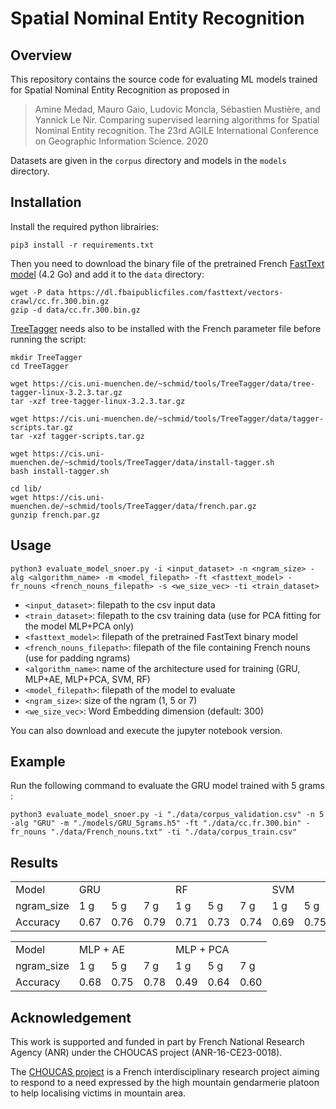 # Spatial Nominal Entity Recognition


## Overview

This repository contains the source code for evaluating ML models trained for Spatial Nominal Entity Recognition as proposed in 

> Amine Medad, Mauro Gaio, Ludovic Moncla, Sébastien Mustière, and Yannick Le Nir. Comparing supervised learning algorithms for Spatial Nominal Entity recognition. The 23rd AGILE International Conference on Geographic Information Science. 2020


Datasets are given in the `corpus` directory and models in the `models` directory. 


## Installation

Install the required python librairies:

	pip3 install -r requirements.txt

Then you need to download the binary file of the pretrained French [FastText model](https://dl.fbaipublicfiles.com/fasttext/vectors-crawl/cc.fr.300.bin.gz) (4.2 Go) and add it to the `data` directory:

	wget -P data https://dl.fbaipublicfiles.com/fasttext/vectors-crawl/cc.fr.300.bin.gz
	gzip -d data/cc.fr.300.bin.gz


[TreeTagger](https://cis.uni-muenchen.de/~schmid/tools/TreeTagger/) needs also to be installed with the French parameter file before running the script:
	
	mkdir TreeTagger
	cd TreeTagger
	
	wget https://cis.uni-muenchen.de/~schmid/tools/TreeTagger/data/tree-tagger-linux-3.2.3.tar.gz
	tar -xzf tree-tagger-linux-3.2.3.tar.gz

	wget https://cis.uni-muenchen.de/~schmid/tools/TreeTagger/data/tagger-scripts.tar.gz
	tar -xzf tagger-scripts.tar.gz

	wget https://cis.uni-muenchen.de/~schmid/tools/TreeTagger/data/install-tagger.sh
	bash install-tagger.sh

	cd lib/
	wget https://cis.uni-muenchen.de/~schmid/tools/TreeTagger/data/french.par.gz
	gunzip french.par.gz



## Usage

	python3 evaluate_model_snoer.py -i <input_dataset> -n <ngram_size> -alg <algorithm_name> -m <model_filepath> -ft <fasttext_model> -fr_nouns <french_nouns_filepath> -s <we_size_vec> -ti <train_dataset>

 * `<input_dataset>`: filepath to the csv input data
 * `<train_dataset>`: filepath to the csv training data (use for PCA fitting for the model MLP+PCA only)
 * `<fasttext_model>`: filepath of the pretrained FastText binary model
 * `<french_nouns_filepath>`: filepath of the file containing French nouns (use for padding ngrams)
 * `<algorithm_name>`: name of the architecture used for training (GRU, MLP+AE, MLP+PCA, SVM, RF)
 * `<model_filepath>`: filepath of the model to evaluate
 * `<ngram_size>`: size of the ngram (1, 5 or 7)
 * `<we_size_vec>`: Word Embedding dimension (default: 300)

 You can also download and execute the jupyter notebook version.

## Example

Run the following command to evaluate the GRU model trained with 5 grams :

    python3 evaluate_model_snoer.py -i "./data/corpus_validation.csv" -n 5 -alg "GRU" -m "./models/GRU_5grams.h5" -ft "./data/cc.fr.300.bin" -fr_nouns "./data/French_nouns.txt" -ti "./data/corpus_train.csv" 
    

## Results


<table>
  <tr>
    <td>Model</td>
    <td colspan="3">GRU</td>
    <td colspan="3">RF</td>
    <td colspan="3">SVM</td>
  </tr>
  <tr>
    <td>ngram_size</td>
    <td>1 g</td>
    <td>5 g</td>
    <td>7 g</td>
    <td>1 g</td>
    <td>5 g</td>
    <td>7 g</td>
    <td>1 g</td>
    <td>5 g</td>
    <td>7 g</td>
  </tr>
  <tr>
    <td>Accuracy</td>
    <td>0.67</td>
    <td>0.76</td>
    <td>0.79</td>
    <td>0.71</td>
    <td>0.73</td>
    <td>0.74</td>
    <td>0.69</td>
    <td>0.75</td>
    <td>0.72</td>
  </tr>
</table>

<table>
  <tr>
    <td>Model</td>
    <td colspan="3">MLP + AE</td>
    <td colspan="3">MLP + PCA</td>
  </tr>
  <tr>
    <td>ngram_size</td>
    <td>1 g</td>
    <td>5 g</td>
    <td>7 g</td>
    <td>1 g</td>
    <td>5 g</td>
    <td>7 g</td>
  </tr>
  <tr>
    <td>Accuracy</td>
    <td>0.68</td>
    <td>0.75</td>
    <td>0.78</td>
    <td>0.49</td>
    <td>0.64</td>
    <td>0.60</td>
  </tr>
</table>



## Acknowledgement

This work is supported and funded in part by French National Research Agency (ANR) under the CHOUCAS project (ANR-16-CE23-0018). 

The [CHOUCAS project](http://choucas.ign.fr) is a French interdisciplinary research project aiming to respond to a need expressed by the high mountain gendarmerie platoon to help localising victims in mountain area.
